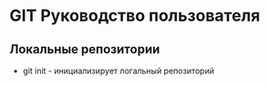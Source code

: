 # GIT Руководство пользователя
## Локальные репозитории
* git init  - инициализирует логальный репозиторий